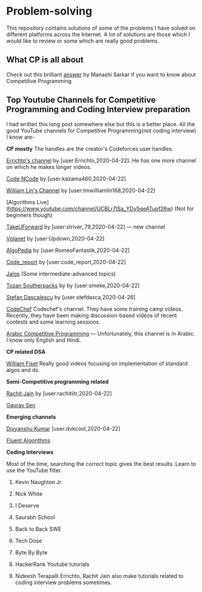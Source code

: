 # Problem-solving
This repository contains solutions of some of the problems I have solved on different platforms across the Internet.
A lot of solutions are those which I would like to review or some which are really good problems.

## What CP is all about
Check out this brilliant [answer](https://qr.ae/TjA0uu) by Manashi Sarkar if you want to know about Competitive Programming


## Top Youtube Channels for Competitive Programming and Coding Interview preparation

I had written this long post somewhere else but this is a better place.
All the good YouTube channels for Competitive Programming(not coding interview) I know are-


**CP mostly**
The handles are the creator's Codeforces user handles.

[Errichto's channel](https://www.youtube.com/channel/UCBr_Fu6q9iHYQCh13jmpbrg) by [user:Errichto,2020-04-22]. He has one more channel on which he makes longer videos.

[Code NCode](https://www.youtube.com/channel/UC0zvY3yIBQTrSutsV-4yscQ) by [user:kazama460,2020-04-22]

[William Lin's Channel](https://www.youtube.com/channel/UCKuDLsO0Wwef53qdHPjbU2Q) by [user:tmwilliamlin168,2020-04-22]

[Algorithms Live] (https://www.youtube.com/channel/UCBLr7ISa_YDy5qeATupf26w) 
(Not for beginners though)

[TakeUForward](https://www.youtube.com/channel/UCJskGeByzRRSvmOyZOz61ig) by [user:striver_79,2020-04-22] &mdash; new channel

[Vplanet](https://www.youtube.com/channel/UCdNNY8Y8meG3z9Wy6MTzcLg) by [user:Updown,2020-04-22] 

[AlgoPedia](https://www.youtube.com/channel/UC4LyqX6MVkg7NU2qBbvrkSg) by [user:RomeoFantastik,2020-04-22]

[Code_report](https://www.youtube.com/channel/UC1kBxkk2bcG78YBX7LMl9pQ) by [user:code_report,2020-04-22]

[Jalgs](https://www.youtube.com/channel/UCIyYdngljsLPMe2HiJ-icPw) (Some intermediate-advanced topics)

[Tozan Southerpacks](https://www.youtube.com/channel/UCwsapfci2p1oDVO4Q2sJOQw) by 
 by [user:smeke,2020-04-22]

[Stefan Dascalescu](https://www.youtube.com/channel/UCyTPeByJ_FvAJljtc0svt-Q/videos) by [user:stefdasca,2020-04-26]

[CodeChef](https://www.youtube.com/user/codechefofficial) Codechef's channel. They have some training camp videos. Recently, they have been making discussion-based videos of recent contests and some learning sessions.

[Arabic Competitive Programming](https://www.youtube.com/user/nobody123497) &mdash; Unfortunately, this channel is in Arabic. I know only English and Hindi.


**CP related DSA**

[William Fiset](https://www.youtube.com/user/purpongie) Really good videos focusing on implementation of standard algos and ds.

**Semi-Competitive programming related**

[Rachit Jain](https://www.youtube.com/channel/UC9fDC_eBh9e_bogw87DbGKQ) by [user:rachitiitr,2020-04-22] 

[Gaurav Sen](https://www.youtube.com/channel/UCRPMAqdtSgd0Ipeef7iFsKw) 

**Emerging channels**

[Divyanshu Kumar](https://www.youtube.com/channel/UCTPXQBABIUsu4EJZiDMZFkg) [user:dvkcool,2020-04-22]  

[Fluent Algorithms](https://www.youtube.com/channel/UCtY9l-xhmxfp5nMF9DYglDQ)


**Coding Interviews**

Most of the time, searching the correct topic gives the best results. Learn to use the YouTube filter.

1. Kevin Naughton Jr.

2. Nick White

3. I Deserve

4. Saurabh School

5. Back to Back SWE

6. Tech Dose

7. Byte By Byte

8. HackerRank Youtube tutorials

9. Nideesh Terapalli
Errichto, Rachit Jain also make tutorials related to coding interview problems sometimes.
